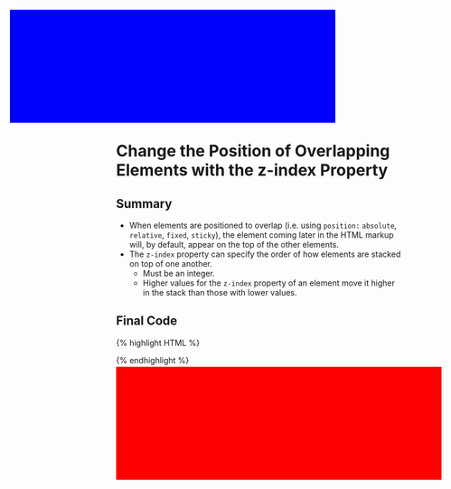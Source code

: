 ```yaml
---
layout: default
title: Change the Position of Overlapping Elements with the z-index Property
parent: Applied Visual Design
grand_parent: Responsive Web Design
has_children: false
nav_order: 24
---
```

# Change the Position of Overlapping Elements with the z-index Property
## Summary
- When elements are positioned to overlap (i.e. using `position:` `absolute`, `relative`, `fixed`, `sticky`), the element coming later in the HTML markup will, by default, appear on the top of the other elements.
- The `z-index` property can specify the order of how elements are stacked on top of one another.
    - Must be an integer.
    - Higher values for the `z-index` property of an element move it higher in the stack than those with lower values.

## Final Code

{% highlight HTML %}
<style>
  div {
    width: 60%;
    height: 200px;
    margin-top: 20px;
  }

  .first {
    background-color: red;
    position: absolute;
    z-index: 2;
  }
  .second {
    background-color: blue;
    position: absolute;
    left: 40px;
    top: 50px;
    z-index: 1;
  }
</style>

<div class="first"></div>
<div class="second"></div>
{% endhighlight %}